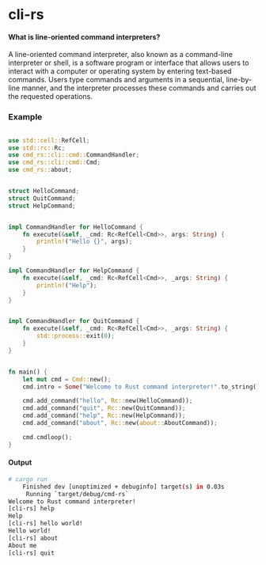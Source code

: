 # cli-rs

#### What is line-oriented command interpreters?

A line-oriented command interpreter, also known as a command-line interpreter or shell, is a software program or interface that allows users to interact with a computer or operating system by entering text-based commands. Users type commands and arguments in a sequential, line-by-line manner, and the interpreter processes these commands and carries out the requested operations.


### Example

```rust

use std::cell::RefCell;
use std::rc::Rc;
use cmd_rs::cli::cmd::CommandHandler;
use cmd_rs::cli::cmd::Cmd;
use cmd_rs::about;


struct HelloCommand;
struct QuitCommand;
struct HelpCommand;


impl CommandHandler for HelloCommand {
    fn execute(&self, _cmd: Rc<RefCell<Cmd>>, args: String) {
        println!("Hello {}", args);
    }
}

impl CommandHandler for HelpCommand {
    fn execute(&self, _cmd: Rc<RefCell<Cmd>>, _args: String) {
        println!("Help");
    }
}


impl CommandHandler for QuitCommand {
    fn execute(&self, _cmd: Rc<RefCell<Cmd>>, _args: String) {
        std::process::exit(0);
    }
}


fn main() {
    let mut cmd = Cmd::new();
    cmd.intro = Some("Welcome to Rust command interpreter!".to_string());

    cmd.add_command("hello", Rc::new(HelloCommand));
    cmd.add_command("quit", Rc::new(QuitCommand));
    cmd.add_command("help", Rc::new(HelpCommand));
    cmd.add_command("about", Rc::new(about::AboutCommand));

    cmd.cmdloop();
}

```

#### Output 
```bash
# cargo run
    Finished dev [unoptimized + debuginfo] target(s) in 0.03s
     Running `target/debug/cmd-rs`
Welcome to Rust command interpreter!
[cli-rs] help
Help
[cli-rs] hello world! 
Hello world!
[cli-rs] about
About me
[cli-rs] quit

```
